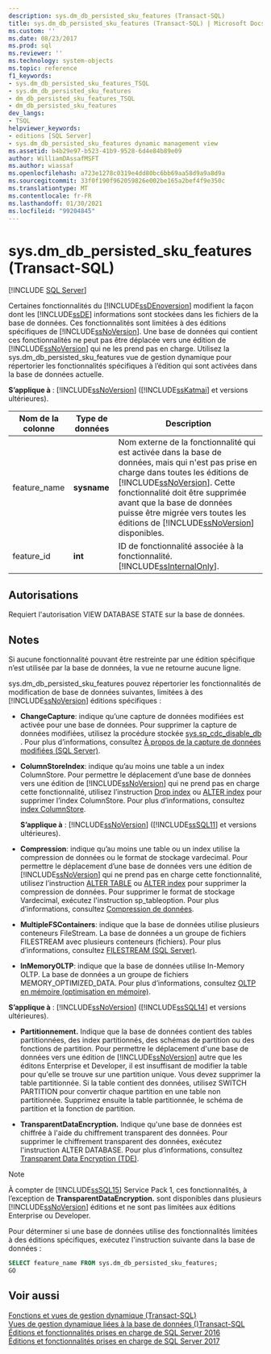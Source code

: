 ```yaml
---
description: sys.dm_db_persisted_sku_features (Transact-SQL)
title: sys.dm_db_persisted_sku_features (Transact-SQL) | Microsoft Docs
ms.custom: ''
ms.date: 08/23/2017
ms.prod: sql
ms.reviewer: ''
ms.technology: system-objects
ms.topic: reference
f1_keywords:
- sys.dm_db_persisted_sku_features_TSQL
- sys.dm_db_persisted_sku_features
- dm_db_persisted_sku_features_TSQL
- dm_db_persisted_sku_features
dev_langs:
- TSQL
helpviewer_keywords:
- editions [SQL Server]
- sys.dm_db_persisted_sku_features dynamic management view
ms.assetid: b4b29e97-b523-41b9-9528-6d4e84b89e09
author: WilliamDAssafMSFT
ms.author: wiassaf
ms.openlocfilehash: a723e1278c0319e4dd80bc6bb69aa58d9a9a8d9a
ms.sourcegitcommit: 33f0f190f962059826e002be165a2bef4f9e350c
ms.translationtype: MT
ms.contentlocale: fr-FR
ms.lasthandoff: 01/30/2021
ms.locfileid: "99204845"
---
```

# <a name="sysdm_db_persisted_sku_features-transact-sql"></a>sys.dm_db_persisted_sku_features (Transact-SQL)
[!INCLUDE [SQL Server](../../includes/applies-to-version/sqlserver.md)]

  Certaines fonctionnalités du [!INCLUDE[ssDEnoversion](../../includes/ssdenoversion-md.md)] modifient la façon dont les [!INCLUDE[ssDE](../../includes/ssde-md.md)] informations sont stockées dans les fichiers de la base de données. Ces fonctionnalités sont limitées à des éditions spécifiques de [!INCLUDE[ssNoVersion](../../includes/ssnoversion-md.md)]. Une base de données qui contient ces fonctionnalités ne peut pas être déplacée vers une édition de [!INCLUDE[ssNoVersion](../../includes/ssnoversion-md.md)] qui ne les prend pas en charge. Utilisez la sys.dm_db_persisted_sku_features vue de gestion dynamique pour répertorier les fonctionnalités spécifiques à l’édition qui sont activées dans la base de données actuelle.
  
**S’applique à** : [!INCLUDE[ssNoVersion](../../includes/ssnoversion-md.md)] ([!INCLUDE[ssKatmai](../../includes/sskatmai-md.md)] et versions ultérieures).
  
|Nom de la colonne|Type de données|Description|  
|-----------------|---------------|-----------------|  
|feature_name|**sysname**|Nom externe de la fonctionnalité qui est activée dans la base de données, mais qui n'est pas prise en charge dans toutes les éditions de [!INCLUDE[ssNoVersion](../../includes/ssnoversion-md.md)]. Cette fonctionnalité doit être supprimée avant que la base de données puisse être migrée vers toutes les éditions de [!INCLUDE[ssNoVersion](../../includes/ssnoversion-md.md)] disponibles.|  
|feature_id|**int**|ID de fonctionnalité associée à la fonctionnalité. [!INCLUDE[ssInternalOnly](../../includes/ssinternalonly-md.md)].|  
  
## <a name="permissions"></a>Autorisations  
 Requiert l'autorisation VIEW DATABASE STATE sur la base de données.  
  
## <a name="remarks"></a>Notes  
 Si aucune fonctionnalité pouvant être restreinte par une édition spécifique n’est utilisée par la base de données, la vue ne retourne aucune ligne.  
  
 sys.dm_db_persisted_sku_features pouvez répertorier les fonctionnalités de modification de base de données suivantes, limitées à des [!INCLUDE[ssNoVersion](../../includes/ssnoversion-md.md)] éditions spécifiques :  
  
-   **ChangeCapture**: indique qu’une capture de données modifiées est activée pour une base de données. Pour supprimer la capture de données modifiées, utilisez la procédure stockée [sys.sp_cdc_disable_db](../../relational-databases/system-stored-procedures/sys-sp-cdc-disable-db-transact-sql.md) . Pour plus d’informations, consultez [À propos de la capture de données modifiées &#40;SQL Server&#41;](../../relational-databases/track-changes/about-change-data-capture-sql-server.md).  
  
-   **ColumnStoreIndex**: indique qu’au moins une table a un index ColumnStore. Pour permettre le déplacement d’une base de données vers une édition de [!INCLUDE[ssNoVersion](../../includes/ssnoversion-md.md)] qui ne prend pas en charge cette fonctionnalité, utilisez l’instruction [Drop index](../../t-sql/statements/drop-index-transact-sql.md) ou [ALTER index](../../t-sql/statements/alter-index-transact-sql.md) pour supprimer l’index ColumnStore. Pour plus d’informations, consultez [index ColumnStore](../../relational-databases/indexes/columnstore-indexes-overview.md).  
  
    **S’applique à** : [!INCLUDE[ssNoVersion](../../includes/ssnoversion-md.md)] ([!INCLUDE[ssSQL11](../../includes/sssql11-md.md)] et versions ultérieures).  
  
-   **Compression**: indique qu’au moins une table ou un index utilise la compression de données ou le format de stockage vardecimal. Pour permettre le déplacement d’une base de données vers une édition de [!INCLUDE[ssNoVersion](../../includes/ssnoversion-md.md)] qui ne prend pas en charge cette fonctionnalité, utilisez l’instruction [ALTER TABLE](../../t-sql/statements/alter-table-transact-sql.md) ou [ALTER index](../../t-sql/statements/alter-index-transact-sql.md) pour supprimer la compression de données. Pour supprimer le format de stockage Vardecimal, exécutez l'instruction sp_tableoption. Pour plus d’informations, consultez [Compression de données](../../relational-databases/data-compression/data-compression.md).  
  
-   **MultipleFSContainers**: indique que la base de données utilise plusieurs conteneurs FileStream. La base de données a un groupe de fichiers FILESTREAM avec plusieurs conteneurs (fichiers). Pour plus d’informations, consultez [FILESTREAM &#40;SQL Server&#41;](../../relational-databases/blob/filestream-sql-server.md).  
  
-   **InMemoryOLTP**: indique que la base de données utilise In-Memory OLTP. La base de données a un groupe de fichiers MEMORY_OPTIMIZED_DATA. Pour plus d’informations, consultez [OLTP en mémoire &#40;optimisation en mémoire&#41;](../../relational-databases/in-memory-oltp/in-memory-oltp-in-memory-optimization.md).  
  
  **S’applique à** : [!INCLUDE[ssNoVersion](../../includes/ssnoversion-md.md)] ([!INCLUDE[ssSQL14](../../includes/sssql14-md.md)] et versions ultérieures). 
  
-   **Partitionnement.** Indique que la base de données contient des tables partitionnées, des index partitionnés, des schémas de partition ou des fonctions de partition. Pour permettre le déplacement d'une base de données vers une édition de [!INCLUDE[ssNoVersion](../../includes/ssnoversion-md.md)] autre que les éditons Enterprise et Developer, il est insuffisant de modifier la table pour qu'elle se trouve sur une partition unique. Vous devez supprimer la table partitionnée. Si la table contient des données, utilisez SWITCH PARTITION pour convertir chaque partition en une table non partitionnée. Supprimez ensuite la table partitionnée, le schéma de partition et la fonction de partition.  
  
-   **TransparentDataEncryption.** Indique qu'une base de données est chiffrée à l'aide du chiffrement transparent des données. Pour supprimer le chiffrement transparent des données, exécutez l'instruction ALTER DATABASE. Pour plus d’informations, consultez [Transparent Data Encryption &#40;TDE&#41;](../../relational-databases/security/encryption/transparent-data-encryption.md).  

> [!NOTE]
> À compter de [!INCLUDE[ssSQL15](../../includes/sssql16-md.md)] Service Pack 1, ces fonctionnalités, à l’exception de **TransparentDataEncryption.** sont disponibles dans plusieurs [!INCLUDE[ssNoVersion](../../includes/ssnoversion-md.md)] éditions et ne sont pas limitées aux éditions Enterprise ou Developer.

 Pour déterminer si une base de données utilise des fonctionnalités limitées à des éditions spécifiques, exécutez l'instruction suivante dans la base de données :  
  
```sql  
SELECT feature_name FROM sys.dm_db_persisted_sku_features;  
GO  
```  
  
## <a name="see-also"></a>Voir aussi  
 [Fonctions et vues de gestion dynamique &#40;Transact-SQL&#41;](~/relational-databases/system-dynamic-management-views/system-dynamic-management-views.md)   
 [Vues de gestion dynamique liées à la base de données &#40;&#41;Transact-SQL ](../../relational-databases/system-dynamic-management-views/database-related-dynamic-management-views-transact-sql.md)   
 [Éditions et fonctionnalités prises en charge de SQL Server 2016](../../sql-server/editions-and-components-of-sql-server-2016.md)   
 [Éditions et fonctionnalités prises en charge de SQL Server 2017](../../sql-server/editions-and-components-of-sql-server-2017.md)  
  
